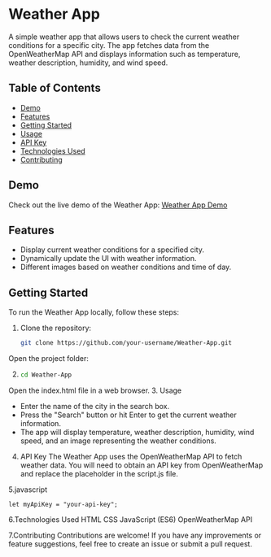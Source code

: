 # Weather App

A simple weather app that allows users to check the current weather conditions for a specific city. The app fetches data from the OpenWeatherMap API and displays information such as temperature, weather description, humidity, and wind speed.

## Table of Contents
- [Demo](#demo)
- [Features](#features)
- [Getting Started](#getting-started)
- [Usage](#usage)
- [API Key](#api-key)
- [Technologies Used](#technologies-used)
- [Contributing](#contributing)
  

## Demo

Check out the live demo of the Weather App: [Weather App Demo](https://manikavelp.github.io/Weather-App/)

## Features

- Display current weather conditions for a specified city.
- Dynamically update the UI with weather information.
- Different images based on weather conditions and time of day.

## Getting Started

To run the Weather App locally, follow these steps:

1. Clone the repository:
   ```bash
   git clone https://github.com/your-username/Weather-App.git
Open the project folder:

2. ```bash
   cd Weather-App
  Open the index.html file in a web browser.
3. Usage
- Enter the name of the city in the search box.
- Press the "Search" button or hit Enter to get the current weather information.
- The app will display temperature, weather description, humidity, wind speed, and an image representing the weather conditions.

4. API Key
The Weather App uses the OpenWeatherMap API to fetch weather data. You will need to obtain an API key from OpenWeatherMap and replace the placeholder in the script.js file.

5.javascript
```Copy code
let myApiKey = "your-api-key";
```
6.Technologies Used
HTML
CSS
JavaScript (ES6)
OpenWeatherMap API


7.Contributing
    Contributions are welcome! If you have any improvements or feature suggestions, feel free to create an issue or submit a pull request.

   
